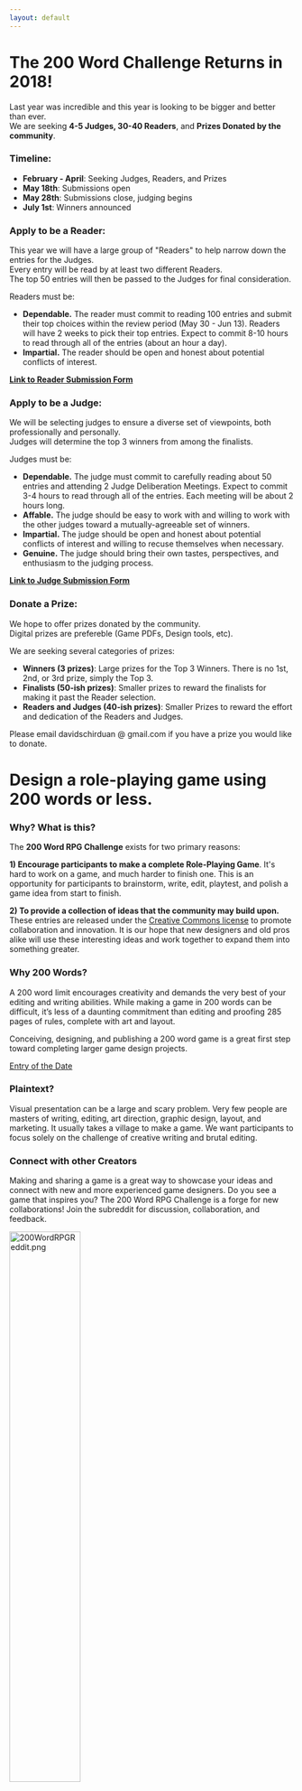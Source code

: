 ```yaml
---
layout: default
---
```

# The 200 Word Challenge Returns in 2018! 

Last year was incredible and this year is looking to be bigger and better than ever.  
We are seeking **4-5 Judges, 30-40 Readers**, and **Prizes Donated by the community**. 

### Timeline:

* **February - April**: Seeking Judges, Readers, and Prizes
* **May 18th**: Submissions open
* **May 28th**: Submissions close, judging begins
* **July 1st**: Winners announced

### Apply to be a Reader:
This year we will have a large group of "Readers" to help narrow down the entries for the Judges.  
Every entry will be read by at least two different Readers.  
The top 50 entries will then be passed to the Judges for final consideration.

Readers must be:
* **Dependable.** The reader must commit to reading 100 entries and submit their top choices within the review period (May 30 - Jun 13).
Readers will have 2 weeks to pick their top entries. Expect to commit 8-10 hours to read through all of the entries (about an hour a day).
* **Impartial.** The reader should be open and honest about potential conflicts of interest.

<a href="https://docs.google.com/forms/d/e/1FAIpQLSfsSSLAC2-xr85fAtRD0ok-s46LeVMtw8sR6qm5QKwGDakhBQ/viewform?usp=sf_link" target="_blank"><strong><u>Link to Reader Submission Form</u></strong></a>

### Apply to be a Judge:
We will be selecting judges to ensure a diverse set of viewpoints, both professionally and personally.  
Judges will determine the top 3 winners from among the finalists.

Judges must be:
* **Dependable.** The judge must commit to carefully reading about 50 entries and attending 2 Judge Deliberation Meetings. Expect to commit 3-4 hours to read through all of the entries. Each meeting will be about 2 hours long. 
* **Affable.** The judge should be easy to work with and willing to work with the other judges toward a mutually-agreeable set of winners. 
* **Impartial.** The judge should be open and honest about potential conflicts of interest and willing to recuse themselves when necessary.
* **Genuine.** The judge should bring their own tastes, perspectives, and enthusiasm to the judging process. 

<a href="https://docs.google.com/forms/d/e/1FAIpQLSfvX0aaLMn6Aww2hwgCV4ZvBMfkgoAwAuaJeCdVHlEAPgGnMw/viewform?usp=sf_link" target="_blank"><strong><u>Link to Judge Submission Form</u></strong></a>

### Donate a Prize:
We hope to offer prizes donated by the community.  
Digital prizes are prefereble (Game PDFs, Design tools, etc). 

We are seeking several categories of prizes:
* **Winners (3 prizes)**: Large prizes for the Top 3 Winners. There is no 1st, 2nd, or 3rd prize, simply the Top 3.
* **Finalists (50-ish prizes)**: Smaller prizes to reward the finalists for making it past the Reader selection.
* **Readers and Judges (40-ish prizes)**: Smaller Prizes to reward the effort and dedication of the Readers and Judges.

Please email davidschirduan @ gmail.com if you have a prize you would like to donate.

# Design a role-playing game using 200 words or less.

### Why? What is this?

The **200 Word RPG Challenge** exists for two primary reasons:

**1) Encourage participants to make a complete Role-Playing Game**. It's hard to work on a game, and much harder to finish one. This is an opportunity for participants to brainstorm, write, edit, playtest, and polish a game idea from start to finish.

**2) To provide a collection of ideas that the community may build upon.** These entries are released under the [Creative Commons license]({{site.baseurl}}/licensing) to promote collaboration and innovation. It is our hope that new designers and old pros alike will use these interesting ideas and work together to expand them into something greater.

### Why 200 Words?

A 200 word limit encourages creativity and demands the very best of your editing and writing abilities. While making a game in 200 words can be difficult, it’s less of a daunting commitment than editing and proofing 285 pages of rules, complete with art and layout.

Conceiving, designing, and publishing a 200 word game is a great first step toward completing larger game design projects.

<a class="twitter-timeline" data-tweet-limit="1" data-chrome="noheader nofooter noscrollbar" data-dnt="true" href="https://twitter.com/200WordRPG">Entry of the Date</a> <script async src="//platform.twitter.com/widgets.js" charset="utf-8"></script>

### Plaintext?

Visual presentation can be a large and scary problem. Very few people are masters of writing, editing, art direction, graphic design, layout, and marketing. It usually takes a village to make a game. We want participants to focus solely on the challenge of creative writing and brutal editing.

### Connect with other Creators

Making and sharing a game is a great way to showcase your ideas and connect with new and more experienced game designers. Do you see a game that inspires you? The 200 Word RPG Challenge is a forge for new collaborations! Join the subreddit for discussion, collaboration, and feedback.

<a href="https://www.reddit.com/r/200wordrpg/"><img src="{{site.baseurl}}/assets/images/200wordreddit.png" style="width:50%" alt="200WordRPGReddit.png"></a>
